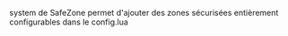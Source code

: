 system de SafeZone  permet d'ajouter des zones sécurisées entièrement configurables dans le config.lua
